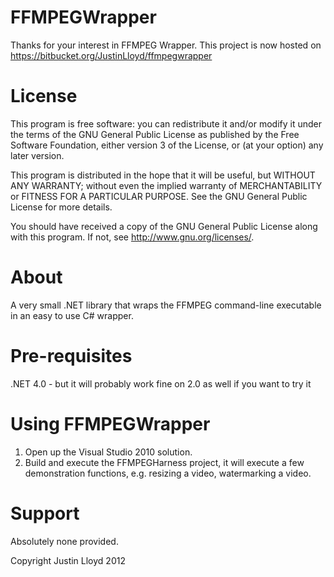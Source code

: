 FFMPEGWrapper
=============

Thanks for your interest in FFMPEG Wrapper. This project is now hosted on https://bitbucket.org/JustinLloyd/ffmpegwrapper


License
=======
This program is free software: you can redistribute it and/or modify
it under the terms of the GNU General Public License as published by
the Free Software Foundation, either version 3 of the License, or
(at your option) any later version.

This program is distributed in the hope that it will be useful,
but WITHOUT ANY WARRANTY; without even the implied warranty of
MERCHANTABILITY or FITNESS FOR A PARTICULAR PURPOSE.  See the
GNU General Public License for more details.

You should have received a copy of the GNU General Public License
along with this program.  If not, see <http://www.gnu.org/licenses/>.
    
    
About
=====
A very small .NET library that wraps the FFMPEG command-line executable in an
easy to use C# wrapper.

    
Pre-requisites
==============
.NET 4.0 - but it will probably work fine on 2.0 as well if you want to try it

Using FFMPEGWrapper
=====================
1. Open up the Visual Studio 2010 solution.
2. Build and execute the FFMPEGHarness project, it will execute a few
   demonstration functions, e.g. resizing a video, watermarking a video.

Support
=========
Absolutely none provided.

Copyright Justin Lloyd 2012
